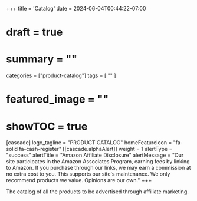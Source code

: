+++
title = 'Catalog'
date = 2024-06-04T00:44:22-07:00
# draft = true
# summary = ""
categories = ["product-catalog"]
tags = [
  ""
  ]
# featured_image = ""
# showTOC = true
[cascade]
  logo_tagline = "PRODUCT CATALOG"
  homeFeatureIcon = "fa-solid fa-cash-register" 
  [[cascade.alphaAlert]]
    weight = 1
    alertType = "success"
    alertTitle = "Amazon Affiliate Disclosure"
    alertMessage = "Our site participates in the Amazon Associates Program, earning fees by linking to Amazon. If you purchase through our links, we may earn a commission at no extra cost to you. This supports our site's maintenance. We only recommend products we value. Opinions are our own." 
+++

The catalog of all the products to be advertised through affiliate marketing.